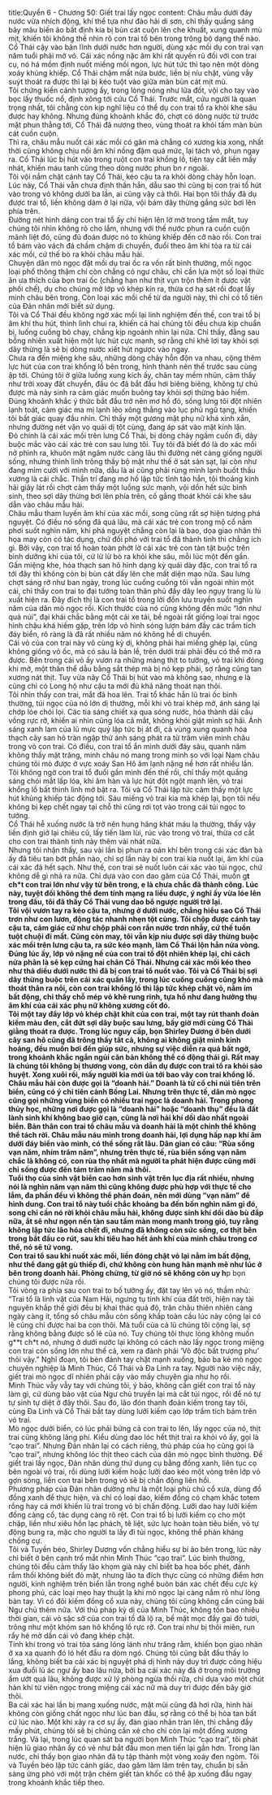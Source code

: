 title:Quyển 6 - Chương 50: Giết trai lấy ngọc
content:
Châu mẫu dưới đáy nước vừa nhích động, khí thể tựa như đảo hải di sơn, chỉ thấy quầng sáng bảy màu biến ảo bất định kia bị bùn cát cuộn lên che khuất, xung quanh mù mịt, khiến tôi không thể nhìn rõ con trai tổ bên trong trông bộ dạng thế nào. Cổ Thái cậy vào bản lĩnh dưới nước hơn người, dùng xác mồi dụ con trai vạn năm tuổi phải mở vỏ. Cái xác nồng nặc âm khí rất quyến rũ đối với con trai cụ, nó há mồm định nuốt miếng mồi ngon, lực hút tức thì tạo nên một dòng xoáy khủng khiếp. Cổ Thái chậm mất nửa bước, liền bị níu chặt, vùng vẫy suýt thoát ra được thì lại bị kéo tuột vào giữa màn bùn cát mịt mù.<br>Tôi chứng kiến cảnh tượng ấy, trong lòng nóng như lửa đốt, vội cho tay vào bọc lấy thuốc nổ, định xông tới cứu Cổ Thái. Trước mắt, cứu người là quan trọng nhất, tôi chẳng còn kịp nghĩ liệu có thể dụ con trai tổ ra khỏi khe sâu được hay không. Nhưng đúng khoảnh khắc đó, chợt có dòng nước từ trước mặt phun thẳng tới, Cổ Thái đã nương theo, vùng thoát ra khỏi tấm màn bùn cát cuồn cuộn.<br>Thì ra, châu mẫu nuốt cái xác mồi có gân mà chẳng có xương kia xong, nhất thời cũng không chịu nổi âm khí nồng đậm quá mức, lại tách vỏ, phun ngay ra. Cổ Thái lúc bị hút vào trong ruột con trai khổng lồ, tiện tay cắt liền mấy nhát, khiến máu tanh cũng theo dòng nước phun b*n r* ngoài.<br>Tôi vội nắm chặt cánh tay Cổ Thái, kéo cậu ta ra khỏi dòng chảy hỗn loạn. Lúc này, Cổ Thái vẫn chưa định thần hẳn, dẫu sao thì cũng bị con trai tổ hút vào trong vỏ không dưới ba lần, ai cũng vậy cả thôi. Hai bọn tôi thấy đã dụ được trai tổ, liền không dám ở lại nữa, vội bám dây thừng gắng sức bơi lên phía trên.<br>Đường nét hình dáng con trai tổ ấy chỉ hiện lên lờ mờ trong tầm mắt, tuy chúng tôi nhìn không rõ cho lắm, nhưng với thế nước phun ra cuồn cuộn mãnh liệt đó, cũng đủ đoán được nó to khủng khiếp đến cỡ nào rồi. Con trai tổ bám vào vách đá chầm chậm di chuyển, đuổi theo âm khí tỏa ra từ cái xác mồi, cứ thế bò ra khỏi châu mẫu hải.<br>Chuyện dân mò ngọc đặt mồi dụ trai ốc ra vốn rất bình thường, mồi ngọc loại phổ thông thậm chí còn chẳng có ngư châu, chỉ cần lựa một số loại thức ăn ưa thích của bọn trai ốc (chẳng hạn như thịt vụn trộn thêm ít dược vật phối chế), dụ cho chúng mở lớp vỏ khép kín ra, thừa cơ hạ sát rồi đoạt lấy minh châu bên trong. Còn loại xác mồi chế từ da người này, thì chỉ có tổ tiên của Đản nhân mới biết sử dụng.<br>Tôi và Cổ Thái đều không ngờ xác mồi lại linh nghiệm đến thế, con trai tổ bị âm khí thu hút, thình lình chui ra, khiến cả hai chúng tôi đều chưa kịp chuẩn bị, luống cuống bỏ chạy, chẳng kịp ngoảnh nhìn lại nữa. Chỉ thấy, đằng sau bỗng nhiên xuất hiện một lực hút cực mạnh, sợ rằng chỉ khẽ lơi tay khỏi sợi dây thừng là sẽ bị dòng nước xiết hút ngược vào ngay.<br>Chưa ra đến miệng khe sâu, những dòng chảy hỗn độn va nhau, cộng thêm lực hút của con trai khổng lồ bên trong, hình thành nên thế trước sau cùng ập tới. Chúng tôi ở giữa luồng xung kích ấy, chân tay mềm nhũn, cảm thấy như trời xoay đất chuyển, đầu óc đã bắt đầu hơi biêng biêng, không tự chủ được mà nảy sinh ra cảm giác muốn buông tay khỏi sợi thừng bảo hiểm.<br>Đúng khoảnh khắc ý thức bắt đầu trở nên mơ hồ đó, sống lưng tôi đột nhiên lạnh toát, cảm giác ma mị lạnh lẽo xông thẳng vào lục phủ ngũ tạng, khiến tôi bất giác quay đầu nhìn. Chỉ thấy một gương mặt phụ nữ khá xinh xắn, nhưng đường nét vặn vọ quái dị tột cùng, đang áp sát vào mặt kính lặn.<br>Đó chính là cái xác mồi trên lưng Cổ Thái, bị dòng chảy ngầm cuốn đi, dây buộc mắc vào cái xác trẻ con sau lưng tôi. Tuy tôi đã biết đó là do xác mồi nở phình ra, khuôn mặt ngâm nước càng lâu thì đường nét càng giống người sống, nhưng thình lình trông thấy bộ mặt như thế ở sát sàn sạt, lại còn như đang mỉm cười với mình nữa, dẫu là ai cũng phải rùng mình lạnh buốt thấu xương là cái chắc. Thần trí đang mơ hồ lập tức tỉnh táo hẳn, tôi thoáng kinh hãi giây lát rồi chợt cảm thấy một luồng sức mạnh, vội dồn hết sức bình sinh, theo sợi dây thừng bơi lên phía trên, cố gắng thoát khỏi cái khe sâu dẫn vào châu mẫu hải.<br>Châu mẫu tham luyến âm khí của xác mồi, song cũng rất sợ hiện tượng phá nguyệt. Có điều nó sống đã quá lâu, mà cái xác trẻ con trong mộ cổ nằm phơi suốt nghìn năm, khí phá nguyệt chẳng còn lại là bao, dọa giao nhân thì họa may còn có tác dụng, chứ đối phó với trai tổ đã thành tinh thì chẳng ích gì. Bởi vậy, con trai tổ hoàn toàn phớt lờ cái xác trẻ con tàn tật buộc trên bình dưỡng khí của tôi, cứ lừ lừ bò ra khỏi khe sâu, mỗi lúc một đến gần.<br>Gần miệng khe, hóa thạch san hô hình dạng kỳ quái dày đặc, con trai tổ ra tới đây thì không còn bị bùn cát dấy lên che mất diện mạo nữa. Sau lưng chợt sáng rỡ như ban ngày, trong lúc cuống cuồng tôi vẫn ngoái nhìn một cái, chỉ thấy con trai to đại tướng toàn thân phủ đầy dây leo ngụy trang lù lù xuất hiện ra. Đây đích thị là con trai tổ trong lời đồn lưu truyền suốt nghìn năm của dân mò ngọc rồi. Kích thước của nó cũng không đến mức “lớn như quả núi”, đại khái chắc bằng một cái xe tải, bề ngoài rất giống loại trai ngọc hình chậu khá hiếm gặp, trên lớp vỏ hình sóng lượn bám đầy các trầm tích đáy biển, rõ ràng là đã rất nhiều năm nó không hề di chuyển.<br>Cái vỏ của con trai này vô cùng kỳ dị, không phải hai miếng ghép lại, cũng không giống vỏ ốc, mà có sáu lá bản lề, trên dưới trái phải đều có thể mở ra được. Bên trong cái vỏ ấy vươn ra những mảng thịt to tướng, vỏ trai khi đóng khi mở, một thân thể dẫu bằng sắt thép mà bị nó kẹp phải, sợ rằng cũng tan xương nát thịt. Tuy vừa nãy Cổ Thái bị hút vào mà không sao, nhưng e là cũng chỉ có Long hộ như cậu ta mới đủ khả năng thoát nạn thôi.<br>Tôi nhìn thấy con trai, mắt đã hoa lên. Trai tổ khác hẳn lũ trai ốc bình thường, túi ngọc của nó lớn dị thường, mỗi khi vỏ trai khép mở, ánh sáng lại chớp lóe chói lọi. Các tia sáng chiết xạ qua sóng nước, hóa thành dải cầu vồng rực rỡ, khiến ai nhìn cũng lóa cả mắt, không khỏi giật mình sợ hãi. Ánh sáng xanh lam của lũ mực quỷ lập tức bị át đi, cả vùng xung quanh hóa thạch cây san hô tràn ngập thứ ánh sáng phát ra từ trăm viên minh châu trong vỏ con trai. Có điều, con trai tổ ẩn mình dưới đáy sâu, quanh năm không thấy mặt trăng, minh châu nó mang trong mình so với loại Nam châu chúng tôi mò được ở vực xoáy San Hô âm lạnh nặng nề hơn rất nhiều lần.<br>Tôi không ngờ con trai tổ đuổi gần mình đến thế rồi, chỉ thấy một quầng sáng chói mắt lấp lóa, khí âm hàn và lực hút đột ngột mạnh lên, vỏ trai khổng lồ bất thình lình mở bật ra. Tôi và Cổ Thái lập tức cảm thấy một lực hút khủng khiếp tác động tới. Sáu miếng vỏ trai kia mà khép lại, bọn tôi nếu không bị kẹp chết ngay tại chỗ thì cũng rơi tọt vào trong cái túi ngọc to tướng.<br>Cổ Thái hễ xuống nước là trở nên hung hăng khát máu lạ thường, thấy vậy liền định giở lại chiêu cũ, lấy tiến làm lùi, rúc vào trong vỏ trai, thừa cơ cắt cho con trai thành tinh này thêm vài nhát nữa. <br>Nhưng tôi nhận thấy, sau vài lần bị phun ra oán khí bên trong cái xác đàn bà ấy đã tiêu tan bớt phần nào, chỉ sợ lần này bị con trai kia nuốt lại, âm khí của cái xác đã hết sạch. Như thế, con trai sẽ nuốt luôn cái xác vào túi ngọc, chứ không dễ gì nhả ra nữa. Chỉ dựa vào con dao găm của Cổ Thái, muốn g**t ch*t con trai lớn như vậy từ bên trong, e là chưa chắc đã thành công. Lúc này, tuyệt đối không thể đem tính mạng ra liều được, ý nghĩ ấy vừa lóe lên trong đầu, tôi đã thấy Cổ Thái vung dao bổ ngược người trở lại.<br>Tôi vội vươn tay ra kéo cậu ta, nhưng ở dưới nước, chẳng hiểu sao Cổ Thái trơn như con lươn, động tác nhanh nhẹn tột cùng. Tôi chộp được cánh tay cậu ta, cảm giác cứ như chộp phải con rắn nước trơn nhẫy, cứ thế tuồn tuột chuội đi mất. Cũng còn may, tôi vẫn kịp níu được sợi dây thừng buộc xác mồi trên lưng cậu ta, ra sức kéo mạnh, làm Cổ Thái lộn hẳn nửa vòng.<br>Đúng lúc ấy, lớp vỏ nặng nề của con trai tổ đột nhiên khép lại, chỉ cách nửa phân là sẽ kẹp cứng hai chân Cổ Thái. Nhưng cái xác mồi kéo theo như thả diều dưới nước thì đã bị con trai tổ nuốt vào. Tôi và Cổ Thái bị sợi dây thừng buộc trên cái xác quấn lấy, trong lúc cuống cuồng cũng khó mà thoát thân ra nổi, còn con trai khổng lồ thì lập tức khép chặt vỏ, nằm im bất động, chỉ thấy chỗ mép vỏ khẽ rung rinh, tựa hồ như đang hưởng thụ âm khí của cái xác phụ nữ không xương cốt đó.<br>Tôi một tay đẩy lớp vỏ khép chặt khít của con trai, một tay rút thanh đoản kiếm màu đen, cắt đứt sợi dây buộc sau lưng, bấy giờ mới cùng Cổ Thái giằng thoát ra được. Trong lúc nguy cấp, bọn Shirley Dương ở bên dưới cây san hô cũng đã trông thấy tất cả, không ai không giật mình kinh hoảng, đều muốn bơi đến giúp sức, nhưng sự việc diễn ra quá bất ngờ, trong khoảnh khắc ngắn ngủi căn bản không thể có động thái gì. Rất may là chúng tôi không bị thương vong, còn dẫn dụ được con trai tổ ra khỏi sào huyệt. Xong xuôi rồi, mấy người kia mới ùa tới bao vây con trai khổng lồ.<br>Châu mẫu hải còn được gọi là “doanh hải.” Doanh là từ cổ chỉ núi tiên trên biển, cũng có ý chỉ tiên cảnh Bồng Lai. Nhưng trên thực tế, dân mò ngọc cũng gọi những vùng biển có nhiều trai ngọc là doanh hải. Trong phong thủy học, những nơi được gọi là “doanh hải” hoặc “doanh thụ” đều là đất lành sinh khí không bao giờ cạn, cũng là nơi hải khí dồi dào nhất ngoài biển. Bản thân con trai tổ châu mẫu và doanh hải là một chỉnh thể không thể tách rời. Châu mẫu náu mình trong doanh hải, lợi dụng hấp nạp khí âm dưới đáy biển vào mình, có thể sống rất lâu. Dân gian có câu: “Rùa sống vạn năm, nhím trăm năm”, nhưng trên thực tế, rùa biển sống vạn năm chắc là không có, con rùa thọ nhất mà người ta phát hiện được cũng mới chỉ sống được đến tám trăm năm mà thôi.<br>Tuổi thọ của sinh vật biển cao hơn sinh vật trên lục địa rất nhiều, nhưng nói là nghìn năm vạn năm thì cũng không được phù hợp với thực tế cho lắm, đa phần đều vì không thể phán đoán, nên mới dùng “vạn năm” để hình dung. Con trai tổ này tuổi chắc khoảng ba đến bốn nghìn năm gì đó, song chỉ cần nó rời khỏi châu mẫu hải, không được sinh khí dồi dào bù đắp nữa, ắt sẽ như ngọn nến tàn sau tấm màn mong manh trong gió, tuy rằng không lập tức lão hóa chết đi, nhưng đã không còn sức sống, cơ thịt bên trong bắt đầu co rút, sau khi tiêu hao hết ảnh khí của minh châu trong cơ thể, nó sẽ tử vong.<br>Con trai tổ sau khi nuốt xác mồi, liền đóng chặt vỏ lại nằm im bất động, như thể đang gật gù thiếp đi, chứ không còn hung hãn mạnh mẽ như lúc ở bên trong doanh hải. Phỏng chừng, từ giờ nó sẽ không còn uy h**p bọn chúng tôi được nữa rồi.<br>Tôi vòng ra phía sau con trai to bố tướng ấy, đặt tay lên vỏ nó, thầm nhủ: “Trai tổ là linh vật của Nam Hải, ngưng tụ tinh khí của đất trời, hiện nay tài nguyên khắp thế giới đều bị khai thác quá độ, trân châu thiên nhiên càng ngày càng ít, tổng số châu mẫu còn sống khắp toàn cầu lúc này cộng lại có lẽ cũng chỉ được hai ba con thôi. Mà tuổi của cả lũ chúng tôi cộng lại, sợ rằng không bằng được số lẻ của nó. Tuy chúng tôi thực lòng không muốn g**t ch*t nó, nhưng ở dưới nước lại không có cách nào lấy ngọc trong miệng con trai còn sống lớn như thế cả, xem ra đành phải ‘Vô độc bất trượng phu’ thôi vậy.” Nghĩ đoạn, tôi bèn đánh tay chặt mạnh xuống, bảo ba kẻ mò ngọc chuyên nghiệp là Minh Thúc, Cổ Thái và Đa Linh ra tay. Người nào việc nấy, giết trai mò ngọc dĩ nhiên phải cậy vào mấy chuyên gia như họ rồi.<br>Minh Thúc vẫy vẫy tay với chúng tôi, ý bảo, không cần giết con trai tổ này làm gì, cứ dùng bảo vật của Ngư chủ truyền lại mà cắt túi ngọc, rồi để nó tự tự sinh tự diệt ở đây thôi. Sau đó, lão đón thanh đoản kiếm trong tay tôi, cùng Đa Linh và Cổ Thái bắt tay dùng lưỡi kiếm cạo lớp trầm tích bám trên vỏ trai.<br>Mò ngọc dưới biển, có lúc phải bứng cả con trai to lên, lấy ngọc của nó, thịt trai cũng không lãng phí. Kiểu dùng dao lóc hết thịt trai ra khỏi vỏ ấy, gọi là “cạo trai”. Nhưng Đản nhân lại có cách riêng, thủ pháp của họ cũng gọi là “cạo trai”, nhưng không lóc thịt theo cách của dân mò ngọc bình thường. Để giết trai lấy ngọc, Đản nhân dùng thứ dụng cụ bằng đồng xanh, liên tục cọ bên ngoài vỏ trai, rồi dùng lưỡi kiếm hoặc lưỡi dao kéo một vòng trên lớp vỏ gợn sóng, liền con trai bên trong vỏ sẽ bị chấn động liên hồi.<br>Phương pháp của Đản nhân dường như là một loại phù chú cổ xưa, dùng đồ đồng xanh để thực hiện, và chỉ có loại dao, kiếm đồng có chạm khắc totem rồng hay cá mới khiến lũ trai trong vỏ bị chấn động. Lưỡi dao hay lưỡi kiếm đồng càng cổ, tác dụng càng rõ rệt. Con trai tổ bị lưỡi kiếm cọ cho một chặp, liền như xiêu hồn lạc phách, tê liệt, sức lực hoàn toàn tiêu biến, vỏ tự động bung ra, mặc cho người ta lấy đi túi ngọc, không thể phản kháng chống cự.<br>Tôi và Tuyền béo, Shirley Dương vốn chẳng hiểu sự bí ảo bên trong, lúc này chỉ biết ở bên cạnh trố mắt nhìn Minh Thúc “cạo trai”. Lúc bình thường, chúng tôi đều cảm thấy lão khọm già này chỉ biết ba hoa bốc phét, đánh rắm thối không biết đỏ mặt, nhưng lão ta đích thực cũng có những điểm hơn người, kinh nghiệm trên biển lẫn trong nghề buôn bán xác chết đều cực kỳ phong phú, các loại mẹo hay thuật lạ khi mò ngọc lại càng nắm rõ như lòng bàn tay. Vì có đôi kiếm đồng cổ xưa này, chúng tôi cũng không cần cúng bái Ngư chủ thêm nữa. Với thủ pháp kỳ dị của Minh Thúc, không tốn bao nhiêu thời gian, cái vỏ sặc sỡ của con trai tổ đã lộ ra, bề mặt mọc đầy gai đỏ tươi, trông như một khóm san hô khổng lồ rực rỡ. Con trai như bị thôi miên, run rẩy hé mở dần cái vỏ đang khép chặt.<br>Tinh khí trong vỏ trai tỏa sáng lóng lánh như trăng rằm, khiến bọn giao nhân ở xa xa quanh đó ló hết đầu ra dòm ngó. Chúng tôi cũng bắt đầu thấy lo lắng, không biết ba cái xác bị nguyệt phá dị hình này duy trì được công hiệu xua đuổi lũ ác ngư ấy bao lâu nữa, bởi ba cái xác này đã ở trong môi trường ẩm ướt quá lâu, không được xử lý phòng ngừa thối rữa, chỉ dựa vào một chút hàn khí từ viên ngọc trong miệng cái xác nữ mà duy trì được đến bây giờ thôi.<br>Ba cái xác hai lần bị mang xuống nước, mặt mũi cũng đã hơi rữa, hình hài không còn giống chất ngọc như lúc ban đầu, sợ rằng có thể bị hòa tan bất cứ lúc nào. Một khi xảy ra cơ sự ấy, đàn giao nhân tràn lên, thì chẳng đầy mấy phút, chúng tôi sẽ bị chúng cắn xé cho chỉ còn lại một đống xương trắng. Vả lại, trong lúc quan sát ba người bọn Minh Thúc “cạo trai”, tôi phát hiện lũ giao nhân ấy có vẻ như bắt đầu mon men tiến lại gần hơn. Trong làn nước, chỉ thấy bọn giao nhân đã tụ tập thành một vòng xoáy đen ngòm. Tôi và Tuyền béo lập tức cảnh giác, dao găm lăm lăm trên tay, chuẩn bị sẵn sàng ứng phó với một trận chém giết tàn khốc có thể ập xuống đầu ngay trong khoảnh khắc tiếp theo.